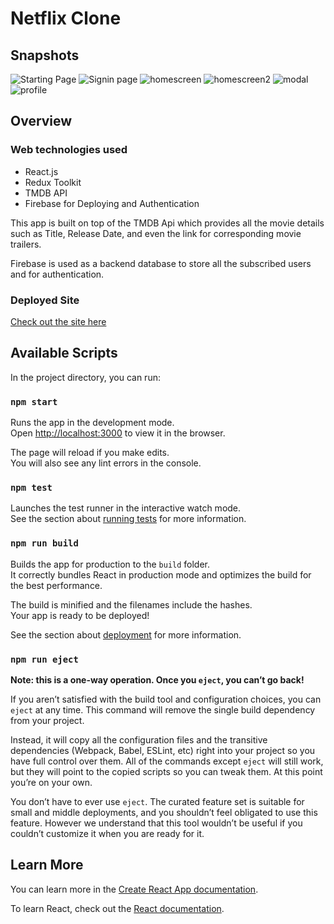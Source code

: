 # Netflix Clone

## Snapshots

![Starting Page](https://user-images.githubusercontent.com/59435391/122649851-9789a780-d14d-11eb-9101-353ffed89033.JPG)
![Signin page](https://user-images.githubusercontent.com/59435391/122649856-9bb5c500-d14d-11eb-8f8e-d9bc9555035d.JPG)
![homescreen](https://user-images.githubusercontent.com/59435391/122649862-9fe1e280-d14d-11eb-8980-e8e2660ffe56.JPG)
![homescreen2](https://user-images.githubusercontent.com/59435391/122649866-a1aba600-d14d-11eb-97cb-556a2ea7b608.JPG)
![modal](https://user-images.githubusercontent.com/59435391/122649899-c142ce80-d14d-11eb-8287-a51654920b73.JPG)
![profile](https://user-images.githubusercontent.com/59435391/122649869-a3756980-d14d-11eb-95ca-d66b2dbd1744.JPG)

## Overview

### Web technologies used
- React.js
- Redux Toolkit
- TMDB API
- Firebase for Deploying and Authentication

This app is built on top of the TMDB Api which provides all the movie details such as Title, Release Date, and even the link for corresponding movie trailers.

Firebase is used as a backend database to store all the subscribed users and for authentication.

### Deployed Site

[Check out the site here](https://netflix-clone-177b2.web.app/)

## Available Scripts

In the project directory, you can run:

### `npm start`

Runs the app in the development mode.<br />
Open [http://localhost:3000](http://localhost:3000) to view it in the browser.

The page will reload if you make edits.<br />
You will also see any lint errors in the console.

### `npm test`

Launches the test runner in the interactive watch mode.<br />
See the section about [running tests](https://facebook.github.io/create-react-app/docs/running-tests) for more information.

### `npm run build`

Builds the app for production to the `build` folder.<br />
It correctly bundles React in production mode and optimizes the build for the best performance.

The build is minified and the filenames include the hashes.<br />
Your app is ready to be deployed!

See the section about [deployment](https://facebook.github.io/create-react-app/docs/deployment) for more information.

### `npm run eject`

**Note: this is a one-way operation. Once you `eject`, you can’t go back!**

If you aren’t satisfied with the build tool and configuration choices, you can `eject` at any time. This command will remove the single build dependency from your project.

Instead, it will copy all the configuration files and the transitive dependencies (Webpack, Babel, ESLint, etc) right into your project so you have full control over them. All of the commands except `eject` will still work, but they will point to the copied scripts so you can tweak them. At this point you’re on your own.

You don’t have to ever use `eject`. The curated feature set is suitable for small and middle deployments, and you shouldn’t feel obligated to use this feature. However we understand that this tool wouldn’t be useful if you couldn’t customize it when you are ready for it.

## Learn More

You can learn more in the [Create React App documentation](https://facebook.github.io/create-react-app/docs/getting-started).

To learn React, check out the [React documentation](https://reactjs.org/).
